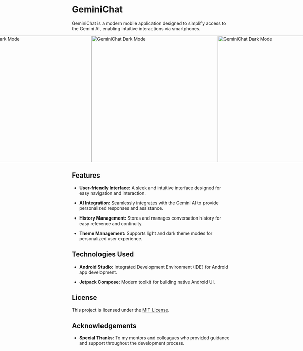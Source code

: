 # GeminiChat

GeminiChat is a modern mobile application designed to simplify access to the Gemini AI, enabling intuitive interactions via smartphones.

<div style="display: flex; justify-content: center;">
    <img src="![WhatsApp Image 2024-07-10 at 20 40 07_7bf4d1dd](https://github.com/sanaeAtt/GeminiChat/assets/93257453/32d5f95d-d233-4e32-bcd8-16ae8c4e3d3d)" alt="GeminiChat Screenshot" width="400" style="margin-right: 20px;">
    <img src="![WhatsApp Image 2024-07-10 at 20 40 07_53d7f69c](https://github.com/sanaeAtt/GeminiChat/assets/93257453/092cd77e-601d-4b69-bb38-82694e1e6b5a)" alt="GeminiChat Dark Mode" width="400">
  <img src="![WhatsApp Image 2024-07-10 at 20 40 08_e586e4f8](https://github.com/sanaeAtt/GeminiChat/assets/93257453/b870767e-f6db-4af2-a975-5b219fc0a4dd)" alt="GeminiChat Dark Mode" width="400">
  <img src="![WhatsApp Image 2024-07-10 at 22 55 18_feb78633](https://github.com/sanaeAtt/GeminiChat/assets/93257453/fb759aae-b4ef-41a0-ae04-fe7f6276547b)" alt="GeminiChat Dark Mode" width="400">
  <img src="![WhatsApp Image 2024-07-10 at 22 55 40_ca3bcf62](https://github.com/sanaeAtt/GeminiChat/assets/93257453/ab7eb5b9-f529-49a4-baf9-e0df7af86a79)
" alt="GeminiChat Dark Mode" width="400">
</div>





## Features

- **User-friendly Interface:** A sleek and intuitive interface designed for easy navigation and interaction.
  
- **AI Integration:** Seamlessly integrates with the Gemini AI to provide personalized responses and assistance.
  
- **History Management:** Stores and manages conversation history for easy reference and continuity.
  
- **Theme Management:** Supports light and dark theme modes for personalized user experience.
  
## Technologies Used

- **Android Studio:** Integrated Development Environment (IDE) for Android app development.
  
- **Jetpack Compose:** Modern toolkit for building native Android UI.

## License

This project is licensed under the [MIT License](LICENSE).

## Acknowledgements

- **Special Thanks:** To my mentors and colleagues who provided guidance and support throughout the development process.

  
